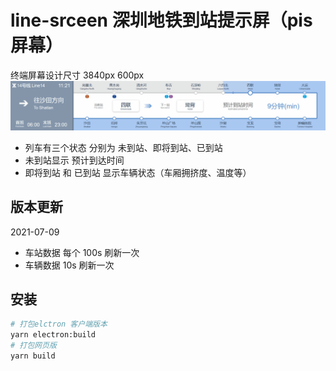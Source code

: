 # line-srceen 深圳地铁到站提示屏（pis 屏幕）

终端屏幕设计尺寸 3840px 600px
![pis](/src/assets/pis.gif)

- 列车有三个状态 分别为 未到站、即将到站、已到站
- 未到站显示 预计到达时间
- 即将到站 和 已到站 显示车辆状态（车厢拥挤度、温度等）

## 版本更新

2021-07-09

- 车站数据 每个 100s 刷新一次
- 车辆数据 10s 刷新一次

## 安装

```bash
# 打包elctron 客户端版本
yarn electron:build
# 打包网页版
yarn build
```
